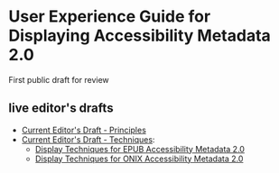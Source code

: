 # User Experience Guide for Displaying Accessibility Metadata 2.0
 
First public draft for review



## live editor's drafts

* [Current Editor's Draft - Principles](https://w3c.github.io/publ-a11y/UX-Guide-Metadata/draft/principles/)
* [Current Editor's Draft - Techniques](https://w3c.github.io/publ-a11y/UX-Guide-Metadata/draft/techniques/):
	* [Display Techniques for EPUB Accessibility Metadata 2.0](https://w3c.github.io/publ-a11y/UX-Guide-Metadata/draft/techniques/epub-metadata/)
	* [Display Techniques for ONIX Accessibility Metadata 2.0](https://w3c.github.io/publ-a11y/UX-Guide-Metadata/draft/techniques/onix-metadata/)
